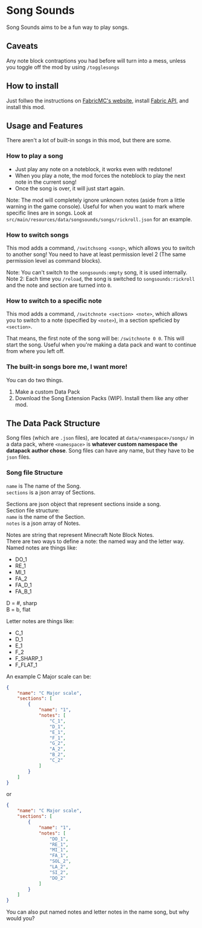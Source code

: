# Song Sounds
Song Sounds aims to be a fun way to play songs.

## Caveats
Any note block contraptions you had before will turn into a mess, unless you toggle off the mod by using `/togglesongs`

## How to install
Just follwo the instructions on [FabricMC's website](https://fabricmc.net/use), install [Fabric API](https://curseforge.com/minecraft/mc-mods/fabric-api), and install this mod.

## Usage and Features
There aren't a lot of built-in songs in this mod, but there are some.

### How to play a song
* Just play any note on a noteblock, it works even with redstone!
* When you play a note, the mod forces the noteblock to play the next note in the current song!
* Once the song is over, it will just start again.

Note: The mod will completely ignore unknown notes (aside from a little warning in the game console). Useful for when you want to mark where specific lines are in songs. Look at `src/main/resources/data/songsounds/songs/rickroll.json` for an example.

### How to switch songs
This mod adds a command, `/switchsong <song>`, which allows you to switch to another song!
You need to have at least permission level 2 (The same permission level as command blocks).

Note: You can't switch to the `songsounds:empty` song, it is used internally. <br />
Note 2: Each time you `/reload`, the song is switched to `songsounds:rickroll` and the note and section are turned into `0`.

### How to switch to a specific note
This mod adds a command, `/switchnote <section> <note>`, which allows you to switch to a note (specified by `<note>`), in a section speficied by `<section>`.

That means, the first note of the song will be: `/switchnote 0 0`. This will start the song.
Useful when you're making a data pack and want to continue from where you left off.

### The built-in songs bore me, I want more!
You can do two things.
1. Make a custom Data Pack
1. Download the Song Extension Packs (WIP). Install them like any other mod.

## The Data Pack Structure
Song files (which are `.json` files), are located at `data/<namespace>/songs/` in a data pack, where `<namespace>` is **whatever custom namespace the datapack author chose**.
Song files can have any name, but they have to be `json` files.

### Song file Structure
`name` is The name of the Song. <br />
`sections` is a json array of Sections. <br />

Sections are json object that represent sections inside a song. <br />
Section file structure: <br />
`name` is the name of the Section. <br />
`notes` is a json array of Notes. <br />

Notes are string that represent Minecraft Note Block Notes. <br />
There are two ways to define a note: the named way and the letter way. <br />
Named notes are things like:
* DO_1
* RE_1
* MI_1
* FA_2
* FA_D_1
* FA_B_1

D = #, sharp <br />
B = b, flat <br />

Letter notes are things like:
* C_1
* D_1
* E_1
* F_2
* F_SHARP_1
* F_FLAT_1

An example C Major scale can be:
```json
{
    "name": "C Major scale",
    "sections": [
        {
            "name": "1",
            "notes": [
                "C_1",
                "D_1",
                "E_1",
                "F_1",
                "G_2",
                "A_2",
                "B_2",
                "C_2"
            ]
        }
    ]
}
```

or
```json
{
    "name": "C Major scale",
    "sections": [
        {
            "name": "1",
            "notes": [
                "DO_1",
                "RE_1",
                "MI_1",
                "FA_1",
                "SOL_2",
                "LA_2",
                "SI_2",
                "DO_2"
            ]
        }
    ]
}
```
You can also put named notes and letter notes in the name song, but why would you?
